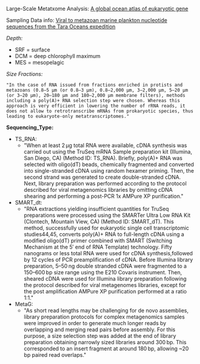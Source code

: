 

Large-Scale Metatxome Analysis: [A global ocean atlas of eukaryotic gene](https://www.nature.com/articles/s41467-017-02342-1)

Sampling Data info: [Viral to metazoan marine plankton nucleotide sequences from the Tara Oceans expedition](https://www.nature.com/articles/sdata201793)

*Depth:*

  - SRF = surface
  - DCM = deep chlorophyll maximum
  - MES = mesopelagic

*Size Fractions:*

``` "In the case of RNA issued from fractions enriched in protists and metazoans (0.8–5 μm (or 0.8–3 μm), 0.8–2,000 μm, 3–2,000 μm, 5–20 μm (or 3–20 μm), 20–180 μm and 180–2,000 μm membrane filters), methods including a poly(A)+ RNA selection step were chosen. Whereas this approach is very efficient in lowering the number of rRNA reads, it does not allow to retrotranscribe mRNAs from prokaryotic species, thus leading to eukaryote-only metatranscriptomes." ```

**Sequencing_Type:**  

  - TS_RNA:  
     - "When at least 2 μg total RNA were available, cDNA synthesis was carried out using the TruSeq mRNA Sample preparation kit (Illumina, San Diego, CA) (Method ID: TS_RNA). Briefly, poly(A)+ RNA was selected with oligo(dT) beads, chemically fragmented and converted into single-stranded cDNA using random hexamer priming. Then, the second strand was generated to create double-stranded cDNA. Next, library preparation was performed according to the protocol described for viral metagenomics libraries by omitting cDNA shearing and performing a post-PCR 1x AMPure XP purification."
  - SMART_dt:
     - "RNA extractions yielding insufficient quantities for TruSeq preparations were processed using the SMARTer Ultra Low RNA Kit (Clontech, Mountain View, CA) (Method ID: SMART_dT). This method, successfully used for eukaryotic single cell transcriptomic studies44,45, converts poly(A)+ RNA to full-length cDNA using a modified oligo(dT) primer combined with SMART (Switching Mechanism at the 5′ end of RNA Template) technology. Fifty nanograms or less total RNA were used for cDNA synthesis,followed by 12 cycles of PCR preamplification of cDNA. Before Illumina library preparation, 5–50 ng double stranded cDNA were fragmented to a 150–600 bp size range using the E210 Covaris instrument. Then, sheared cDNA were used for Illumina library preparation following the protocol described for viral metagenomes libraries, except for the post amplification AMPure XP purification performed at a ratio 1:1."
  - MetaG: 
     - "As short read lengths may be challenging for de novo assemblies, library preparation protocols for complex metagenomics samples were improved in order to generate much longer reads by overlapping and merging read pairs before assembly. For this purpose, a size selection step was added at the end of library preparation obtaining narrowly sized libraries around 300 bp. This corresponded to an insert fragment at around 180 bp, allowing ~20 bp paired read overlaps."

